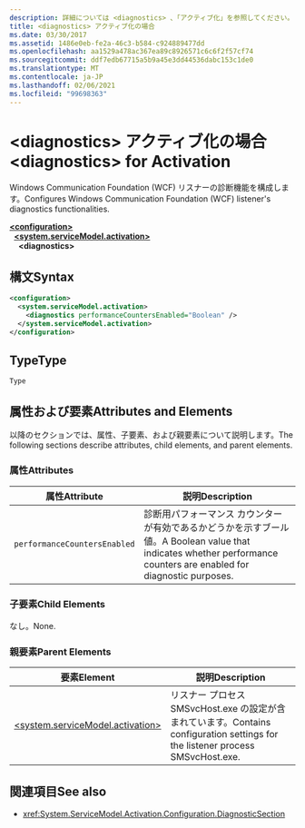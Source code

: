```yaml
---
description: 詳細については <diagnostics> 、「アクティブ化」を参照してください。
title: <diagnostics> アクティブ化の場合
ms.date: 03/30/2017
ms.assetid: 1486e0eb-fe2a-46c3-b584-c924889477dd
ms.openlocfilehash: aa1529a478ac367ea89c8926571c6c6f2f57cf74
ms.sourcegitcommit: ddf7edb67715a5b9a45e3dd44536dabc153c1de0
ms.translationtype: MT
ms.contentlocale: ja-JP
ms.lasthandoff: 02/06/2021
ms.locfileid: "99698363"
---
```

# <a name="diagnostics-for-activation"></a><span data-ttu-id="2775f-103">\<diagnostics> アクティブ化の場合</span><span class="sxs-lookup"><span data-stu-id="2775f-103">\<diagnostics> for Activation</span></span>

<span data-ttu-id="2775f-104">Windows Communication Foundation (WCF) リスナーの診断機能を構成します。</span><span class="sxs-lookup"><span data-stu-id="2775f-104">Configures Windows Communication Foundation (WCF) listener's diagnostics functionalities.</span></span>  
  
[**\<configuration>**](../configuration-element.md)\
&nbsp;&nbsp;[**\<system.serviceModel.activation>**](system-servicemodel-activation.md)\
&nbsp;&nbsp;&nbsp;&nbsp;**\<diagnostics>**  
  
## <a name="syntax"></a><span data-ttu-id="2775f-105">構文</span><span class="sxs-lookup"><span data-stu-id="2775f-105">Syntax</span></span>  
  
```xml  
<configuration>
  <system.serviceModel.activation>
    <diagnostics performanceCountersEnabled="Boolean" />
  </system.serviceModel.activation>
</configuration>
```  
  
## <a name="type"></a><span data-ttu-id="2775f-106">Type</span><span class="sxs-lookup"><span data-stu-id="2775f-106">Type</span></span>  

 `Type`  
  
## <a name="attributes-and-elements"></a><span data-ttu-id="2775f-107">属性および要素</span><span class="sxs-lookup"><span data-stu-id="2775f-107">Attributes and Elements</span></span>  

 <span data-ttu-id="2775f-108">以降のセクションでは、属性、子要素、および親要素について説明します。</span><span class="sxs-lookup"><span data-stu-id="2775f-108">The following sections describe attributes, child elements, and parent elements.</span></span>  
  
### <a name="attributes"></a><span data-ttu-id="2775f-109">属性</span><span class="sxs-lookup"><span data-stu-id="2775f-109">Attributes</span></span>  
  
|<span data-ttu-id="2775f-110">属性</span><span class="sxs-lookup"><span data-stu-id="2775f-110">Attribute</span></span>|<span data-ttu-id="2775f-111">説明</span><span class="sxs-lookup"><span data-stu-id="2775f-111">Description</span></span>|  
|---------------|-----------------|  
|`performanceCountersEnabled`|<span data-ttu-id="2775f-112">診断用パフォーマンス カウンターが有効であるかどうかを示すブール値。</span><span class="sxs-lookup"><span data-stu-id="2775f-112">A Boolean value that indicates whether performance counters are enabled for diagnostic purposes.</span></span>|  
  
### <a name="child-elements"></a><span data-ttu-id="2775f-113">子要素</span><span class="sxs-lookup"><span data-stu-id="2775f-113">Child Elements</span></span>  

 <span data-ttu-id="2775f-114">なし。</span><span class="sxs-lookup"><span data-stu-id="2775f-114">None.</span></span>  
  
### <a name="parent-elements"></a><span data-ttu-id="2775f-115">親要素</span><span class="sxs-lookup"><span data-stu-id="2775f-115">Parent Elements</span></span>  
  
|<span data-ttu-id="2775f-116">要素</span><span class="sxs-lookup"><span data-stu-id="2775f-116">Element</span></span>|<span data-ttu-id="2775f-117">説明</span><span class="sxs-lookup"><span data-stu-id="2775f-117">Description</span></span>|  
|-------------|-----------------|  
|[\<system.serviceModel.activation>](system-servicemodel-activation.md)|<span data-ttu-id="2775f-118">リスナー プロセス SMSvcHost.exe の設定が含まれています。</span><span class="sxs-lookup"><span data-stu-id="2775f-118">Contains configuration settings for the listener process SMSvcHost.exe.</span></span>|  
  
## <a name="see-also"></a><span data-ttu-id="2775f-119">関連項目</span><span class="sxs-lookup"><span data-stu-id="2775f-119">See also</span></span>

- <xref:System.ServiceModel.Activation.Configuration.DiagnosticSection>
